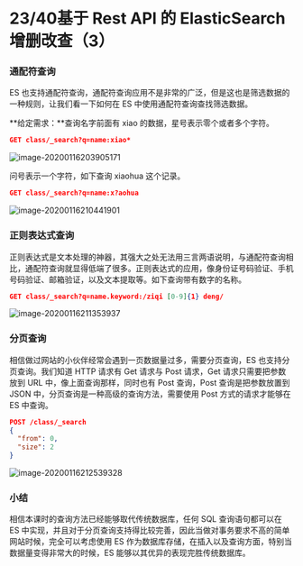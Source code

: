 # 23/40基于 Rest API 的 ElasticSearch 增删改查（3）

### 通配符查询

ES 也支持通配符查询，通配符查询应用不是非常的广泛，但是这也是筛选数据的一种规则，让我们看一下如何在 ES 中使用通配符查询查找筛选数据。

**给定需求：**查询名字前面有 xiao 的数据，星号表示零个或者多个字符。

```json
GET class/_search?q=name:xiao*
```

![image-20200116203905171](https://images.gitbook.cn/2020-04-07-063219.png)

问号表示一个字符，如下查询 xiaohua 这个记录。

```json
GET class/_search?q=name:x?aohua
```

![image-20200116210441901](https://images.gitbook.cn/2020-04-07-063220.png)

### 正则表达式查询

正则表达式是文本处理的神器，其强大之处无法用三言两语说明，与通配符查询相比，通配符查询就显得低端了很多。正则表达式的应用，像身份证号码验证、手机号码验证、邮箱验证，以及文本提取等。如下查询带有数字的名称。

```json
GET class/_search?q=name.keyword:/ziqi [0-9]{1} deng/
```

![image-20200116211353937](https://images.gitbook.cn/2020-04-07-063221.png)

### 分页查询

相信做过网站的小伙伴经常会遇到一页数据量过多，需要分页查询，ES 也支持分页查询。我们知道 HTTP 请求有 Get 请求与 Post 请求，Get 请求只需要把参数放到 URL 中，像上面查询那样，同时也有 Post 查询，Post 查询是把参数放置到 JSON 中，分页查询是一种高级的查询方法，需要使用 Post 方式的请求才能够在 ES 中查询。

```json
POST /class/_search
{
  "from": 0,
  "size": 2
}
```

![image-20200116212539328](https://images.gitbook.cn/2020-04-07-63222.png)

### 小结

相信本课时的查询方法已经能够取代传统数据库，任何 SQL 查询语句都可以在 ES 中实现，并且对于分页查询支持得比较完善，因此当做对事务要求不高的简单网站时候，完全可以考虑使用 ES 作为数据库存储，在插入以及查询方面，特别当数据量变得非常大的时候，ES 能够以其优异的表现完胜传统数据库。